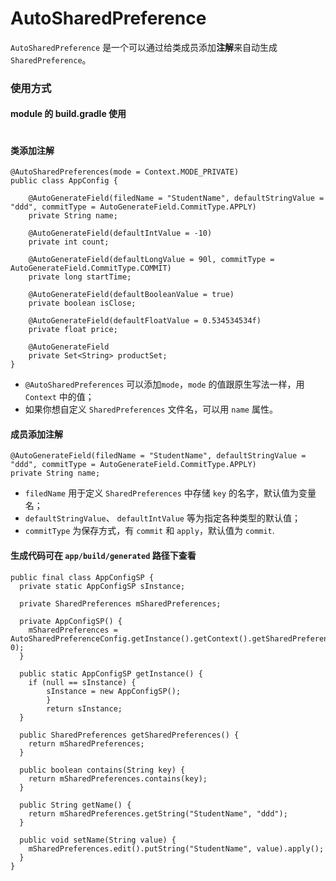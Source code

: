 # AutoSharedPreference

`AutoSharedPreference` 是一个可以通过给类成员添加**注解**来自动生成 `SharedPreference`。



### 使用方式

#### module 的 build.gradle 使用

```

```

#### 类添加注解

```
@AutoSharedPreferences(mode = Context.MODE_PRIVATE)
public class AppConfig {

    @AutoGenerateField(filedName = "StudentName", defaultStringValue = "ddd", commitType = AutoGenerateField.CommitType.APPLY)
    private String name;

    @AutoGenerateField(defaultIntValue = -10)
    private int count;

    @AutoGenerateField(defaultLongValue = 90l, commitType = AutoGenerateField.CommitType.COMMIT)
    private long startTime;

    @AutoGenerateField(defaultBooleanValue = true)
    private boolean isClose;

    @AutoGenerateField(defaultFloatValue = 0.534534534f)
    private float price;

    @AutoGenerateField
    private Set<String> productSet;
}

```

- `@AutoSharedPreferences` 可以添加`mode`，`mode` 的值跟原生写法一样，用 `Context` 中的值；
- 如果你想自定义 `SharedPreferences` 文件名，可以用 `name` 属性。

#### 成员添加注解

```
@AutoGenerateField(filedName = "StudentName", defaultStringValue = "ddd", commitType = AutoGenerateField.CommitType.APPLY)
private String name;

```

- `filedName` 用于定义 `SharedPreferences` 中存储 `key` 的名字，默认值为变量名；
- `defaultStringValue`、 `defaultIntValue` 等为指定各种类型的默认值；
- `commitType` 为保存方式，有 `commit` 和 `apply`，默认值为 `commit`.


#### 生成代码可在 `app/build/generated` 路径下查看

```
public final class AppConfigSP {
  private static AppConfigSP sInstance;

  private SharedPreferences mSharedPreferences;

  private AppConfigSP() {
    mSharedPreferences = AutoSharedPreferenceConfig.getInstance().getContext().getSharedPreferences("AppConfigSP", 0);
  }

  public static AppConfigSP getInstance() {
    if (null == sInstance) {
        sInstance = new AppConfigSP();
        }
        return sInstance;
  }

  public SharedPreferences getSharedPreferences() {
    return mSharedPreferences;
  }

  public boolean contains(String key) {
    return mSharedPreferences.contains(key);
  }

  public String getName() {
    return mSharedPreferences.getString("StudentName", "ddd");
  }

  public void setName(String value) {
    mSharedPreferences.edit().putString("StudentName", value).apply();
  }
}

```
